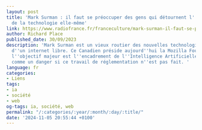 ```yaml
---
layout: post
title: 'Mark Surman : il faut se préoccuper des gens qui détournent l''IA plutôt que
  de la technologie elle-même'
link: https://www.radiofrance.fr/franceculture/mark-surman-il-faut-se-preoccuper-des-gens-qui-detournent-l-ia-plutot-que-de-la-technologie-elle-meme-5287298
author: Richard Place
published_date: 30/09/2023
description: 'Mark Surman est un vieux routier des nouvelles technologies, militant
  d''un internet libre. Ce Canadien préside aujourd''hui la Mozilla Foundation dont
  l''objectif majeur est l''encadrement de l''Intelligence Artificielle. Il la voit
  comme un danger si ce travail de réglementation n''est pas fait. '
language: fr
categories:
- Liens
tags:
- ia
- société
- web
og-tags: ia, société, web
permalink: "/:categories/:year/:month/:day/:title/"
date: '2024-11-05 20:55:44 +0100'
---
```

